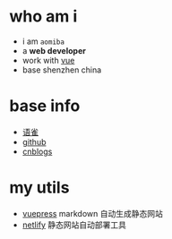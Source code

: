 # who am i

* i am `aomiba`
* a **web developer**
* work with [vue]()
* base shenzhen china

# base info

- [语雀](https://www.yuque.com/aomiba)
- [github](https://github.com/aomiba)
- [cnblogs](https://www.cnblogs.com/fepapa/)


# my utils

* [vuepress](https://vuepress.vuejs.org/zh/) markdown 自动生成静态网站
* [netlify](https://app.netlify.com/) 静态网站自动部署工具
